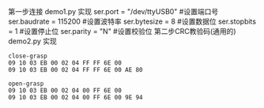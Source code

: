 第一步连接
    demo1.py 实现
    ser.port = "/dev/ttyUSB0" #设置端口号
    ser.baudrate = 115200     #设置波特率
    ser.bytesize = 8          #设置数据位
    ser.stopbits = 1          #设置停止位
    ser.parity = "N"          #设置校验位
第二步CRC教验码(通用的)
    demo2.py 实现

    close-grasp
    09 10 03 EB 00 02 04 FF FF 6E 00
    09 10 03 EB 00 02 04 FF FF 6E 00 AE 80
    
    open-grasp
    09 10 03 EB 00 02 04 00 FF 6E 00
    09 10 03 EB 00 02 04 00 FF 6E 00 9E 94